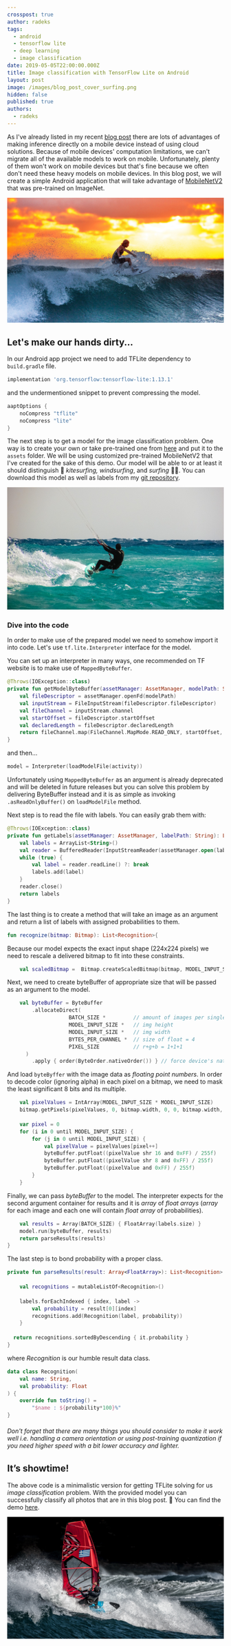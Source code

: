 ```yaml
---
crosspost: true
author: radeks
tags:
  - android
  - tensorflow lite
  - deep learning
  - image classification
date: 2019-05-05T22:00:00.000Z
title: Image classification with TensorFlow Lite on Android
layout: post
image: /images/blog_post_cover_surfing.png
hidden: false
published: true
authors:
  - radeks
---
```

As I've already listed in my recent [blog post](/blog/are-we-ready-for-deep-learning-on-mobile-devices/) there are lots of advantages of making inference directly on a mobile device instead of using cloud solutions. Because of mobile devices' computation limitations, we can't migrate all of the available models to work on mobile. Unfortunately, plenty of them won't work on mobile devices but that's fine because we often don't need these heavy models on mobile devices. In this blog post, we will create a simple Android application that will take advantage of [MobileNetV2](https://arxiv.org/abs/1801.04381) that was pre-trained on ImageNet.

![surfing](/images/image-classification-tensorflowlite-android/surf1.jpg)

## Let's make our hands dirty...

In our Android app project we need to add TFLite dependency to `build.gradle` file. 

```groovy
implementation 'org.tensorflow:tensorflow-lite:1.13.1'
```

and the undermentioned snippet to prevent compressing the model.

```groovy
aaptOptions {  
    noCompress "tflite"  
    noCompress "lite"  
}
```

The next step is to get a model for the image classification problem. One way is to create your own or take pre-trained one from [here](https://www.tensorflow.org/lite/guide/hosted_models) and put it to the `assets` folder. We will be using customized pre-trained MobileNetV2 that I've created for the sake of this demo. Our model will be able to or at least it should distinguish 🌊 *kitesurfing, windsurfing*, and *surfing* 🏄‍♂️.  You can download this model as well as labels from my [git repository](https://github.com/ares97/tflitedemo-mobilenetv2-imagenet-classification/tree/master/app/src/main/assets).

![surfing](/images/image-classification-tensorflowlite-android/kite.jpg)

### Dive into the code

In order to make use of the prepared model we need to somehow import it into code. Let's use `tf.lite.Interpreter`   interface for the model. 

You can set up an interpreter in many ways, one recommended on TF website is to make use of `MappedByteBuffer`.

```kotlin
@Throws(IOException::class)  
private fun getModelByteBuffer(assetManager: AssetManager, modelPath: String): MappedByteBuffer {  
    val fileDescriptor = assetManager.openFd(modelPath)  
    val inputStream = FileInputStream(fileDescriptor.fileDescriptor)  
    val fileChannel = inputStream.channel  
    val startOffset = fileDescriptor.startOffset  
    val declaredLength = fileDescriptor.declaredLength  
    return fileChannel.map(FileChannel.MapMode.READ_ONLY, startOffset, declaredLength) 
}
```

and then...

```kotlin
model = Interpreter(loadModelFile(activity))
```

Unfortunately using `MappedByteBuffer` as an argument is already deprecated and will be deleted in future releases but you can solve this problem by delivering ByteBuffer instead and it is as simple as invoking `.asReadOnlyBuffer()` on `loadModelFile` method.

Next step is to read the file with labels. You can easily grab them with:

```kotlin
@Throws(IOException::class)  
private fun getLabels(assetManager: AssetManager, labelPath: String): List<String> {  
    val labels = ArrayList<String>()  
    val reader = BufferedReader(InputStreamReader(assetManager.open(labelPath)))  
    while (true) {
        val label = reader.readLine() ?: break
        labels.add(label)
    }  
    reader.close()  
    return labels  
}
```

The last thing is to create a method that will take an image as an argument and return a list of labels with assigned probabilities to them.

```kotlin
fun recognize(bitmap: Bitmap): List<Recognition>{
```

Because our model expects the exact input shape (224x224 pixels) we need to rescale a delivered bitmap to fit into these constraints. 

```kotlin
	val scaledBitmap =  Bitmap.createScaledBitmap(bitmap, MODEL_INPUT_SIZE, MODEL_INPUT_SIZE, false)
```

Next, we need to create byteBuffer of appropriate size that will be passed as an argument to the model.

```kotlin
	val byteBuffer = ByteBuffer  
	    .allocateDirect(  
	                BATCH_SIZE *  		 // amount of images per single processing
	                MODEL_INPUT_SIZE *   // img height
	                MODEL_INPUT_SIZE *   // img width
	                BYTES_PER_CHANNEL *  // size of float = 4
	                PIXEL_SIZE           // r+g+b = 1+1+1
	  )  
	    .apply { order(ByteOrder.nativeOrder()) } // force device's native order (BIG_ENDIAN or LITTLE_ENDIAN)
```

And load `byteByffer` with the image data as *floating point numbers*. In order to decode color (ignoring alpha) in each pixel on a bitmap, we need to mask the least significant 8 bits and its multiple.

```kotlin
	val pixelValues = IntArray(MODEL_INPUT_SIZE * MODEL_INPUT_SIZE)  
	bitmap.getPixels(pixelValues, 0, bitmap.width, 0, 0, bitmap.width, bitmap.height)  
  
	var pixel = 0  
	for (i in 0 until MODEL_INPUT_SIZE) {  
	    for (j in 0 until MODEL_INPUT_SIZE) {  
	        val pixelValue = pixelValues[pixel++]  
	        byteBuffer.putFloat((pixelValue shr 16 and 0xFF) / 255f)  
	        byteBuffer.putFloat((pixelValue shr 8 and 0xFF) / 255f)  
	        byteBuffer.putFloat((pixelValue and 0xFF) / 255f)  
	    }  
	}
```

Finally, we can pass *byteBuffer* to the model. The interpreter expects for the second argument container for results and it is *array* of *float arrays* (*array* for each image and each one will contain *float array* of probabilities).

```kotlin
	val results = Array(BATCH_SIZE) { FloatArray(labels.size) }
	model.run(byteBuffer, results)
	return parseResults(results)
}
```

The last step is to bond probability with a proper class.

```kotlin
private fun parseResults(result: Array<FloatArray>): List<Recognition> {  
  
    val recognitions = mutableListOf<Recognition>()  
  
    labels.forEachIndexed { index, label ->  
        val probability = result[0][index]  
        recognitions.add(Recognition(label, probability))  
    }  
  
  return recognitions.sortedByDescending { it.probability }  
}
```

where *Recognition* is our humble result data class.

```kotlin
data class Recognition(  
    val name: String,  
    val probability: Float  
) {  
    override fun toString() =  
        "$name : ${probability*100}%"  
}
```

###### Don't forget that there are many things you should consider to make it work well i.e. handling a camera orientation or using post-training quantization if you need higher speed with a bit lower accuracy and lighter.

## It’s showtime!

The above code is a minimalistic version for getting TFLite solving for us *image classification* problem. With the provided model you can successfully classify all photos that are in this blog post. 📸 
You can find the demo [here](https://github.com/ares97/tflitedemo-mobilenetv2-imagenet-classification).

![surfing](/images/image-classification-tensorflowlite-android/windsurf.jpg)
